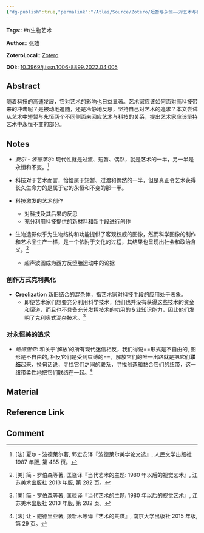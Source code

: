 ```yaml
---
{"dg-publish":true,"permalink":"/Atlas/Source/Zotero/短暂与永恒——对艺术与科技的关系的反思/"}
---
```



**Tags**:: #t/生物艺术 

**Author**:: 张敢

**ZoteroLocal**:: [Zotero](zotero://select/library/items/6JP67IUI)

**DOI**:: [10.3969/j.issn.1006-8899.2022.04.005](https://kns.cnki.net/kcms/detail/detail.aspx?dbcode=CJFD&dbname=CJFDLAST2022&filename=MSGC202204003&uniplatform=NZKPT&v=VLcevZd125usHiHArhtF4sg_39BqUTTHNz7JSvPG9gJIqfZUSgNzQEGaLlr6jpHs)

## Abstract

随着科技的高速发展，它对艺术的影响也日益显著。艺术家应该如何面对高科技带来的冲击呢？是被动地追随，还是冷静地反思，坚持自己对艺术的追求？本文尝试从艺术中短暂与永恒两个不同侧面来回应艺术与科技的关系，提出艺术家应该坚持艺术中永恒不变的部分。

## Notes

- *夏尔 - 波德莱尔*: 现代性就是过渡、短暂、偶然，就是艺术的一半，另一半是永恒和不变。[^1]
- 科技对于艺术而言，恰恰属于短暂、过渡和偶然的一半，但是真正令艺术获得长久生命力的是属于它的永恒和不变的那一半。

- 科技激发的艺术创作
	- 对科技及其后果的反思
	- 充分利用科技提供的新材料和新手段进行创作

- 生物造影似乎为生物结构和功能提供了客观权威的图像，然而科学图像的制作和艺术品生产一样，是一个依附于文化的过程，其结果也呈现出社会和政治含义。[^2]
	- 超声波图成为西方反堕胎运动中的论据

### 创作方式克利奥化

- **Creolization** 新旧结合的混杂体，指艺术家对科技手段的应用处于表象。
	- 即便艺术家们想要充分利用科学技术，他们也并没有获得这些技术的资金和渠道，而且也不具备充分发挥技术的功用的专业知识能力，因此他们发明了克利奥式混杂技术。[^2]

### 对永恒美的追求

- *鲍德里亚*: 和关于‘解放’的所有现代迷信相反，我们得说==形式是不自由的, 图形是不自由的, 相反它们是受到束缚的==，解放它们的唯一出路就是把它们**联结**起来，换句话说，寻找它们之间的联系，寻找创造和黏合它们的纽带，这一纽带柔性地把它们联结在一起。[^3]

## Material

## Reference Link

## Comment

[^1]: [法] 夏尔 - 波德莱尔著, 郭宏安译『波德莱尔美学论文选』, 人民文学出版社 1987 年版, 第 485 页。
[^2]: [美] 简 - 罗伯森等著, 匡骁译『当代艺术的主题: 1980 年以后的视觉艺术』, 江苏美术出版社 2013 年版, 第 282 页。
[^3]: [法] 让 - 鲍德里亚著, 张新木等译『艺术的共谋』, 南京大学出版社 2015 年版, 第 29 页。
